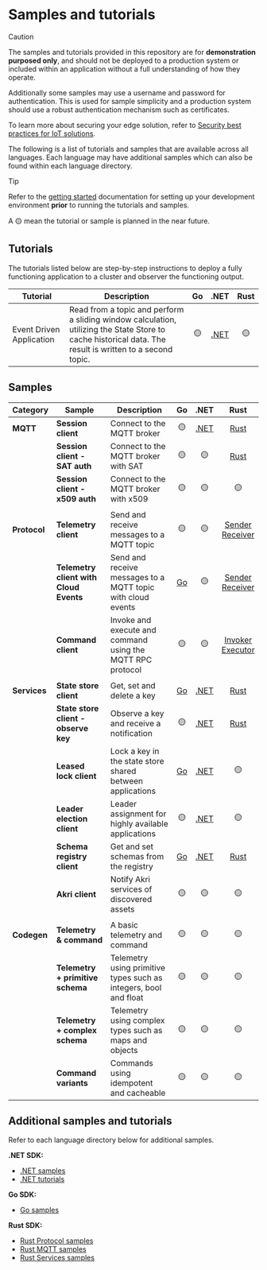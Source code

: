 # Samples and tutorials

> [!CAUTION]
>
> The samples and tutorials provided in this repository are for **demonstration purposed only**, and should not be deployed to a production system or included within an application without a full understanding of how they operate.
>
> Additionally some samples may use a username and password for authentication. This is used for sample simplicity and a production system should use a robust authentication mechanism such as certificates.
>
> To learn more about securing your edge solution, refer to [Security best practices for IoT solutions](https://learn.microsoft.com/azure/iot/iot-overview-security).

The following is a list of tutorials and samples that are available across all languages. Each language may have additional samples which can also be found within each language directory.

> [!TIP]
> Refer to the [getting started](/README.md#getting-started) documentation for setting up your development environment **prior** to running the tutorials and samples.

A :yellow_circle: mean the tutorial or sample is planned in the near future.

## Tutorials

The tutorials listed below are step-by-step instructions to deploy a fully functioning application to a cluster and observer the functioning output.

| Tutorial | Description | Go | .NET | Rust |
|-|-|:-:|:-:|:-:|
| Event Driven Application | Read from a topic and perform a sliding window calculation, utilizing the State Store to cache historical data. The result is written to a second topic. | :yellow_circle: | [.NET](/dotnet/tutorials/EventDrivenApp) | :yellow_circle: |


## Samples

|Category | Sample | Description | Go | .NET | Rust |
|-|-|-|:-:|:-:|:-:|
| **MQTT** | **Session client** | Connect to the MQTT broker | :yellow_circle: | [.NET](/dotnet/samples/SessionClientConnectionManagementSample) | [Rust](https://github.com/Azure/iot-operations-sdks/blob/main/rust/azure_iot_operations_mqtt/examples/simple_sample.rs) |
|| **Session client - SAT auth** | Connect to the MQTT broker with SAT | :yellow_circle: | :yellow_circle: | [Rust](https://github.com/Azure/iot-operations-sdks/blob/main/rust/azure_iot_operations_mqtt/examples/sat_auth_sample.rs) |
|| **Session client - x509 auth** | Connect to the MQTT broker with x509 | :yellow_circle: | :yellow_circle: | :yellow_circle: |
||
| **Protocol** | **Telemetry client** | Send and receive messages to a MQTT topic | :yellow_circle: | :yellow_circle: | [Sender](https://github.com/Azure/iot-operations-sdks/blob/main/rust/azure_iot_operations_protocol/examples/simple_telemetry_sender_sample.rs)</br>[Receiver](https://github.com/Azure/iot-operations-sdks/blob/main/rust/azure_iot_operations_protocol/examples/simple_telemetry_receiver_sample.rs) |
|| **Telemetry client with Cloud Events** | Send and receive messages to a MQTT topic with cloud events | [Go](/go/samples/protocol/cloudevents) | :yellow_circle: | [Sender](https://github.com/Azure/iot-operations-sdks/blob/main/rust/azure_iot_operations_protocol/examples/simple_telemetry_sender_sample.rs)</br>[Receiver](https://github.com/Azure/iot-operations-sdks/blob/main/rust/azure_iot_operations_protocol/examples/simple_telemetry_receiver_sample.rs) |
|| **Command client** | Invoke and execute and command using the MQTT RPC protocol | :yellow_circle: | :yellow_circle: | [Invoker](https://github.com/Azure/iot-operations-sdks/blob/main/rust/azure_iot_operations_protocol/examples/simple_rpc_invoker_sample.rs)</br>[Executor](https://github.com/Azure/iot-operations-sdks/blob/main/rust/azure_iot_operations_protocol/examples/simple_rpc_executor_sample.rs) |
||
| **Services** | **State store client** | Get, set and delete a key | [Go](https://github.com/Azure/iot-operations-sdks/tree/main/go/samples/statestore) | [.NET](/dotnet/samples/StateStoreClientSample) | [Rust](https://github.com/Azure/iot-operations-sdks/blob/main/rust/azure_iot_operations_services/examples/state_store_client.rs) |
|| **State store client - observe key** | Observe a key and receive a notification | :yellow_circle: | [.NET](/dotnet/samples/StateStoreObserveKeySample) | [Rust](https://github.com/Azure/iot-operations-sdks/blob/main/rust/azure_iot_operations_services/examples/state_store_client.rs) |
|| **Leased lock client** | Lock a key in the state store shared between applications | [Go](https://github.com/Azure/iot-operations-sdks/tree/main/go/samples/leasedlock) | [.NET](/dotnet/samples/LeasedLockSample) | :yellow_circle: |
|| **Leader election client** | Leader assignment for highly available applications | :yellow_circle: | [.NET](/dotnet/samples/PassiveReplicationSample) | :yellow_circle: |
|| **Schema registry client** | Get and set schemas from the registry | [Go](/go/samples/services/schemaregistry) | [.NET](/dotnet/samples/SchemaRegistrySample) | [Rust](/rust/azure_iot_operations_services/examples/schema_registry_client.rs) |
|| **Akri client** | Notify Akri services of discovered assets | :yellow_circle: | :yellow_circle: | :yellow_circle: |
||
| **Codegen** | **Telemetry & command** | A basic telemetry and command | :yellow_circle: | :yellow_circle: | :yellow_circle: |
|| **Telemetry + primitive schema** | Telemetry using primitive types such as integers, bool and float | :yellow_circle: | :yellow_circle: | :yellow_circle: |
|| **Telemetry + complex schema** | Telemetry using complex types such as maps and objects | :yellow_circle: | :yellow_circle: | :yellow_circle: |
|| **Command variants** | Commands using idempotent and cacheable | :yellow_circle: | :yellow_circle: | :yellow_circle: |

## Additional samples and tutorials

Refer to each language directory below for additional samples.

**.NET SDK:**

* [.NET samples](/dotnet/samples)
* [.NET tutorials](/dotnet/tutorials)

**Go SDK:**

* [Go samples](/go/samples)

**Rust SDK:**

* [Rust Protocol samples](/rust/azure_iot_operations_protocol/examples/)
* [Rust MQTT samples](/rust/azure_iot_operations_mqtt/examples/)
* [Rust Services samples](/rust/azure_iot_operations_services/examples/)
